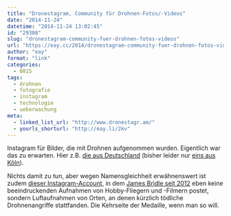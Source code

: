 ```yaml
---
title: "Dronestagram, Community für Drohnen-Fotos/-Videos"
date: "2014-11-24"
datetime: "2014-11-24 13:02:45"
id: "29308"
slug: "dronestagram-community-fuer-drohnen-fotos-videos"
url: "https://eay.cc/2014/dronestagram-community-fuer-drohnen-fotos-videos/"
author: "eay"
format: "link"
categories:
  - 0815
tags:
  - drohnen
  - fotografie
  - instagram
  - technologie
  - ueberwachung
meta:
  - linked_list_url: "http://www.dronestagr.am/"
  - yourls_shorturl: "http://eay.li/2kv"
---
```


Instagram für Bilder, die mit Drohnen aufgenommen wurden. Eigentlich war das zu erwarten. Hier z.B. [die aus Deutschland](http://www.dronestagr.am/tag/germany/) (bisher leider nur [eins aus Köln](http://www.dronestagr.am/cologne-germany/)).

Nichts damit zu tun, aber wegen Namensgleichheit erwähnenswert ist zudem [dieser Instagram-Account](http://instagram.com/dronestagram), in dem [James Bridle seit 2012](http://booktwo.org/notebook/dronestagram-drones-eye-view/) eben keine beeindruckenden Aufnahmen von Hobby-Fliegern und -Filmern postet, sondern Luftaufnahmen von Orten, an denen kürzlich tödliche Drohnenangriffe stattfanden. Die Kehrseite der Medaille, wenn man so will.
